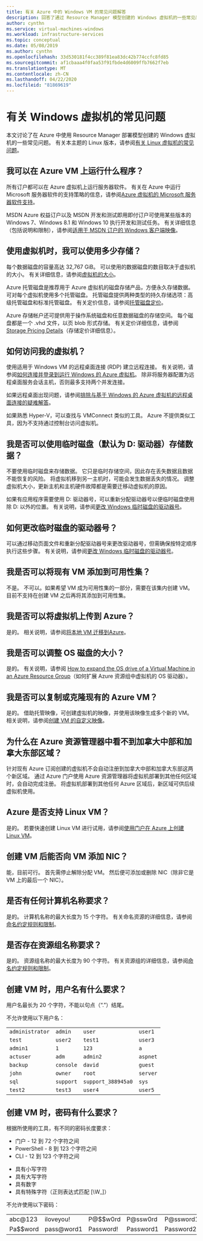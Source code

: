 ```yaml
---
title: 有关 Azure 中的 Windows VM 的常见问题解答
description: 回答了通过 Resource Manager 模型创建的 Windows 虚拟机的一些常见问题。
author: cynthn
ms.service: virtual-machines-windows
ms.workload: infrastructure-services
ms.topic: conceptual
ms.date: 05/08/2019
ms.author: cynthn
ms.openlocfilehash: 33d530181f4cc389f81ea83dc42b774ccfc8fd85
ms.sourcegitcommit: af1cbaaa4f0faa53f91fbde4d6009ffb7662f7eb
ms.translationtype: MT
ms.contentlocale: zh-CN
ms.lasthandoff: 04/22/2020
ms.locfileid: "81869619"
---
```

# <a name="frequently-asked-question-about-windows-virtual-machines"></a>有关 Windows 虚拟机的常见问题
本文讨论了在 Azure 中使用 Resource Manager 部署模型创建的 Windows 虚拟机的一些常见问题。 有关本主题的 Linux 版本，请参阅[有关 Linux 虚拟机的常见问题](../linux/faq.md?toc=%2fazure%2fvirtual-machines%2flinux%2ftoc.json)。

## <a name="what-can-i-run-on-an-azure-vm"></a>我可以在 Azure VM 上运行什么程序？
所有订户都可以在 Azure 虚拟机上运行服务器软件。 有关在 Azure 中运行 Microsoft 服务器软件的支持策略的信息，请参阅[Azure 虚拟机的 Microsoft 服务器软件支持](https://support.microsoft.com/kb/2721672)。

MSDN Azure 权益订户以及 MSDN 开发和测试即用即付订户可使用某些版本的 Windows 7、Windows 8.1 和 Windows 10 执行开发和测试任务。 有关详细信息（包括说明和限制），请参阅[适用于 MSDN 订户的 Windows 客户端映像](https://azure.microsoft.com/blog/2014/05/29/windows-client-images-on-azure/)。 

## <a name="how-much-storage-can-i-use-with-a-virtual-machine"></a>使用虚拟机时，我可以使用多少存储？
每个数据磁盘的容量高达 32,767 GiB。 可以使用的数据磁盘的数目取决于虚拟机的大小。 有关详细信息，请参阅[虚拟机的大小](sizes.md?toc=%2fazure%2fvirtual-machines%2fwindows%2ftoc.json)。

Azure 托管磁盘是推荐用于 Azure 虚拟机的磁盘存储产品，方便永久存储数据。 可对每个虚拟机使用多个托管磁盘。 托管磁盘提供两种类型的持久存储选项：高级托管磁盘和标准托管磁盘。 有关定价信息，请参阅[托管磁盘定价](https://azure.microsoft.com/pricing/details/managed-disks)。

Azure 存储帐户还可提供用于操作系统磁盘和任意数据磁盘的存储空间。 每个磁盘都是一个 .vhd 文件，以页 blob 形式存储。 有关定价详细信息，请参阅 [Storage Pricing Details](https://azure.microsoft.com/pricing/details/storage/)（存储定价详细信息）。

## <a name="how-can-i-access-my-virtual-machine"></a>如何访问我的虚拟机？
使用适用于 Windows VM 的远程桌面连接 (RDP) 建立远程连接。 有关说明，请参阅[如何连接并登录到运行 Windows 的 Azure 虚拟机](connect-logon.md?toc=%2fazure%2fvirtual-machines%2fwindows%2ftoc.json)。 除非将服务器配置为远程桌面服务会话主机，否则最多支持两个并发连接。  

如果远程桌面出现问题，请参阅[排除与基于 Windows 的 Azure 虚拟机的远程桌面连接的疑难解答](troubleshoot-rdp-connection.md?toc=%2fazure%2fvirtual-machines%2fwindows%2ftoc.json)。 

如果熟悉 Hyper-V，可以查找与 VMConnect 类似的工具。 Azure 不提供类似工具，因为不支持通过控制台访问虚拟机。

## <a name="can-i-use-the-temporary-disk-the-d-drive-by-default-to-store-data"></a>我是否可以使用临时磁盘（默认为 D: 驱动器）存储数据？
不要使用临时磁盘来存储数据。 它只是临时存储空间，因此存在丢失数据且数据不能恢复的风险。 将虚拟机移到另一主机时，可能会发生数据丢失的情况。 调整虚拟机大小，更新主机和主机硬件故障都是需要迁移动虚拟机的原因。

如果有应用程序需要使用 D: 驱动器号，可以重新分配驱动器号以便临时磁盘使用除 D: 以外的位置。 有关说明，请参阅[更改 Windows 临时磁盘的驱动器号](change-drive-letter.md?toc=%2fazure%2fvirtual-machines%2fwindows%2fclassic%2ftoc.json)。


## <a name="how-can-i-change-the-drive-letter-of-the-temporary-disk"></a>如何更改临时磁盘的驱动器号？
可以通过移动页面文件和重新分配驱动器号来更改驱动器号，但需确保按特定顺序执行这些步骤。 有关说明，请参阅[更改 Windows 临时磁盘的驱动器号](change-drive-letter.md?toc=%2fazure%2fvirtual-machines%2fwindows%2fclassic%2ftoc.json)。

## <a name="can-i-add-an-existing-vm-to-an-availability-set"></a>我是否可以将现有 VM 添加到可用性集？
不是。 不可以。如果希望 VM 成为可用性集的一部分，需要在该集内创建 VM。 目前不支持在创建 VM 之后再将其添加到可用性集。

## <a name="can-i-upload-a-virtual-machine-to-azure"></a>我是否可以将虚拟机上传到 Azure？
是的。 相关说明，请参阅[将本地 VM 迁移到Azure](on-prem-to-azure.md)。

## <a name="can-i-resize-the-os-disk"></a>我是否可以调整 OS 磁盘的大小？
是的。 有关说明，请参阅 [How to expand the OS drive of a Virtual Machine in an Azure Resource Group](expand-os-disk.md?toc=%2fazure%2fvirtual-machines%2fwindows%2ftoc.json)（如何扩展 Azure 资源组中虚拟机的 OS 驱动器）。

## <a name="can-i-copy-or-clone-an-existing-azure-vm"></a>我是否可以复制或克隆现有的 Azure VM？
是的。 借助托管映像，可创建虚拟机的映像，并使用该映像生成多个新的 VM。 相关说明，请参阅[创建 VM 的自定义映像](tutorial-custom-images.md)。

## <a name="why-am-i-not-seeing-canada-central-and-canada-east-regions-through-azure-resource-manager"></a>为什么在 Azure 资源管理器中看不到加拿大中部和加拿大东部区域？

针对现有 Azure 订阅创建的虚拟机不会自动注册到加拿大中部和加拿大东部这两个新区域。 通过 Azure 门户使用 Azure 资源管理器将虚拟机部署到其他任何区域时，会自动完成注册。 将虚拟机部署到其他任何 Azure 区域后，新区域可供后续虚拟机使用。

## <a name="does-azure-support-linux-vms"></a>Azure 是否支持 Linux VM？
是的。 若要快速创建 Linux VM 进行试用，请参阅[使用门户在 Azure 上创建 Linux VM](../linux/quick-create-portal.md)。

## <a name="can-i-add-a-nic-to-my-vm-after-its-created"></a>创建 VM 后能否向 VM 添加 NIC？
能，目前可行。 首先需停止解除分配 VM。 然后便可添加或删除 NIC（除非它是 VM 上的最后一个 NIC）。 

## <a name="are-there-any-computer-name-requirements"></a>是否有任何计算机名称要求？
是的。 计算机名称的最大长度为 15 个字符。 有关命名资源的详细信息，请参阅[命名约定规则和限制](/azure/cloud-adoption-framework/ready/azure-best-practices/naming-and-tagging)。

## <a name="are-there-any-resource-group-name-requirements"></a>是否存在资源组名称要求？
是的。 资源组名称的最大长度为 90 个字符。 有关资源组的详细信息，请参阅[命名约定规则和限制](/azure/cloud-adoption-framework/ready/azure-best-practices/naming-and-tagging#resource-naming)。

## <a name="what-are-the-username-requirements-when-creating-a-vm"></a>创建 VM 时，用户名有什么要求？

用户名最长为 20 个字符，不能以句点（“.”）结尾。 

不允许使用以下用户名：

| | | | |
|-----------------|-----------|--------------------|----------|
| `administrator` | `admin`   | `user`             | `user1`  |
| `test`          | `user2`   | `test1`            | `user3`  |
| `admin1`        | `1`       | `123`              | `a`      |
| `actuser`       | `adm`     | `admin2`           | `aspnet` |
| `backup`        | `console` | `david`            | `guest`  |
| `john`          | `owner`   | `root`             | `server` |
| `sql`           | `support` | `support_388945a0` | `sys`    |
| `test2`         | `test3`   | `user4`            | `user5`  |


## <a name="what-are-the-password-requirements-when-creating-a-vm"></a>创建 VM 时，密码有什么要求？

根据所使用的工具，有不同的密码长度要求：
 - 门户 - 12 到 72 个字符之间
 - PowerShell - 8 到 123 个字符之间
 - CLI - 12 到 123 个字符之间

* 具有小写字符
* 具有大写字符
* 具有数字
* 具有特殊字符（正则表达式匹配 [\W_]）

不允许使用以下密码：

<table>
    <tr>
        <td>abc@123</td>
        <td>iloveyou!</td>
        <td>P@$$w0rd</td>
        <td>P@ssw0rd</td>
        <td>P@ssword123</td>
    </tr>
    <tr>
        <td>Pa$$word</td>
        <td>pass@word1</td>
        <td>Password!</td>
        <td>Password1</td>
        <td>Password22</td>
    </tr>
</table>
